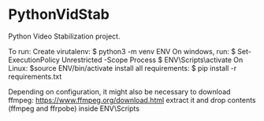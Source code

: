 # PythonVidStab

Python Video Stabilization project.

To run:
Create virutalenv:
$ python3 -m venv ENV
On windows, run:
$ Set-ExecutionPolicy Unrestricted -Scope Process
$ ENV\Scripts\activate
On Linux:
$source ENV/bin/activate
install all requirements:
$ pip install -r requirements.txt

Depending on configuration, it might also be necessary to download ffmpeg:
https://www.ffmpeg.org/download.html
extract it and drop contents (ffmpeg and ffrpobe) inside ENV\Scripts
